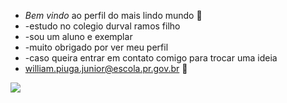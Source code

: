 - *Bem vindo* ao perfil do mais lindo mundo 💙
- -estudo no colegio durval ramos filho
- -sou um aluno e exemplar
- -muito obrigado por ver meu perfil
- -caso queira entrar em contato comigo para trocar uma ideia
- william.piuga.junior@escola.pr.gov.br  📧

![](https://media.tenor.com/0yAvsHZjcBoAAAAM/cr7-football.gif)
